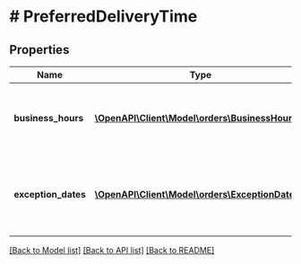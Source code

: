 # # PreferredDeliveryTime

## Properties

Name | Type | Description | Notes
------------ | ------------- | ------------- | -------------
**business_hours** | [**\OpenAPI\Client\Model\orders\BusinessHours[]**](BusinessHours.md) | Business hours when the business is open for deliveries. | [optional]
**exception_dates** | [**\OpenAPI\Client\Model\orders\ExceptionDates[]**](ExceptionDates.md) | Dates when the business is closed during the next 30 days. | [optional]

[[Back to Model list]](../../README.md#models) [[Back to API list]](../../README.md#endpoints) [[Back to README]](../../README.md)
